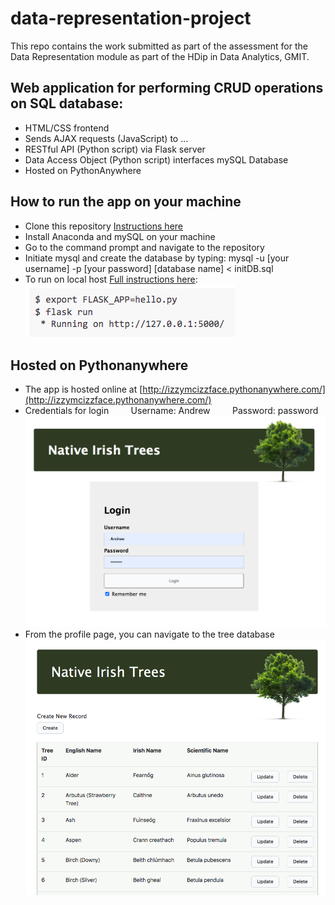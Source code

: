 # data-representation-project
This repo contains the work submitted as part of the assessment for the Data Representation module as part of the HDip in Data Analytics, GMIT. 

## Web application for performing CRUD operations on SQL database:

- HTML/CSS frontend<br>
- Sends AJAX requests (JavaScript) to ... <br>
- RESTful API (Python script) via Flask server <br>
- Data Access Object (Python script) interfaces mySQL Database
- Hosted on PythonAnywhere <br>

## How to run the app on your machine

- Clone this repository [Instructions here](https://docs.github.com/en/repositories/creating-and-managing-repositories/cloning-a-repository)
- Install Anaconda and mySQL on your machine
- Go to the command prompt and navigate to the repository
- Initiate mysql and create the database by typing: mysql -u [your username] -p [your password] [database name] < initDB.sql
- To run on local host [Full instructions here](https://flask.palletsprojects.com/en/1.1.x/quickstart/): 
![Flask run](Other/flask_run.png)

## Hosted on Pythonanywhere

- The app is hosted online at [http://izzymcizzface.pythonanywhere.com/](http://izzymcizzface.pythonanywhere.com/)
- Credentials for login
&nbsp;&nbsp;&nbsp;&nbsp;&nbsp;&nbsp;&nbsp;&nbsp;Username: Andrew 
&nbsp;&nbsp;&nbsp;&nbsp;&nbsp;&nbsp;&nbsp;&nbsp;Password: password
![Flask run](Other/login.png)
- From the profile page, you can navigate to the tree database
![Database](Other/database.png)